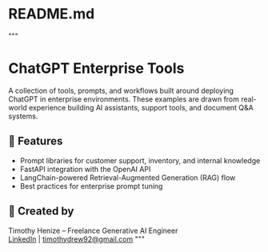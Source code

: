 # README.md
"""
# ChatGPT Enterprise Tools

A collection of tools, prompts, and workflows built around deploying ChatGPT in enterprise environments.
These examples are drawn from real-world experience building AI assistants, support tools, and document Q&A systems.

## 🔧 Features
- Prompt libraries for customer support, inventory, and internal knowledge
- FastAPI integration with the OpenAI API
- LangChain-powered Retrieval-Augmented Generation (RAG) flow
- Best practices for enterprise prompt tuning

## 👤 Created by
Timothy Henize – Freelance Generative AI Engineer  
[LinkedIn](https://www.linkedin.com/in/timothyhenize) | [timothydrew92@gmail.com](mailto:timothydrew92@gmail.com)
"""
